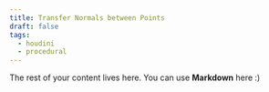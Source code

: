 ```yaml
---
title: Transfer Normals between Points
draft: false
tags:
  - houdini
  - procedural
---
```

 
The rest of your content lives here. You can use **Markdown** here :)